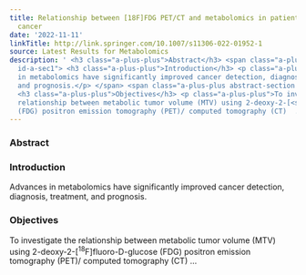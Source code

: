 ```yaml
---
title: Relationship between [18F]FDG PET/CT and metabolomics in patients with colorectal
  cancer
date: '2022-11-11'
linkTitle: http://link.springer.com/10.1007/s11306-022-01952-1
source: Latest Results for Metabolomics
description: ' <h3 class="a-plus-plus">Abstract</h3> <span class="a-plus-plus abstract-section
  id-a-sec1"> <h3 class="a-plus-plus">Introduction</h3> <p class="a-plus-plus">Advances
  in metabolomics have significantly improved cancer detection, diagnosis, treatment,
  and prognosis.</p> </span> <span class="a-plus-plus abstract-section id-a-sec2">
  <h3 class="a-plus-plus">Objectives</h3> <p class="a-plus-plus">To investigate the
  relationship between metabolic tumor volume (MTV) using 2-deoxy-2-[<sup class="a-plus-plus">18</sup>F]fluoro-D-glucose
  (FDG) positron emission tomography (PET)/ computed tomography (CT)  ...'
---
```

 <h3 class="a-plus-plus">Abstract</h3> <span class="a-plus-plus abstract-section id-a-sec1"> <h3 class="a-plus-plus">Introduction</h3> <p class="a-plus-plus">Advances in metabolomics have significantly improved cancer detection, diagnosis, treatment, and prognosis.</p> </span> <span class="a-plus-plus abstract-section id-a-sec2"> <h3 class="a-plus-plus">Objectives</h3> <p class="a-plus-plus">To investigate the relationship between metabolic tumor volume (MTV) using 2-deoxy-2-[<sup class="a-plus-plus">18</sup>F]fluoro-D-glucose (FDG) positron emission tomography (PET)/ computed tomography (CT)  ...